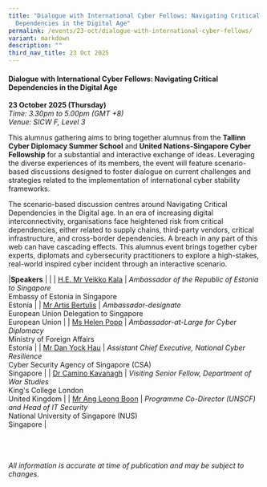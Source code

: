```yaml
---
title: "Dialogue with International Cyber Fellows: Navigating Critical
  Dependencies in the Digital Age"
permalink: /events/23-oct/dialogue-with-international-cyber-fellows/
variant: markdown
description: ""
third_nav_title: 23 Oct 2025
---
```

#### **Dialogue with International Cyber Fellows: Navigating Critical Dependencies in the Digital Age**

**23 October 2025 (Thursday)**  
*Time: 3.30pm to 5.00pm (GMT +8)*
<br>*Venue: SICW F, Level 3*

This alumnus gathering aims to bring together alumnus from the **Tallinn Cyber Diplomacy Summer School** and **United Nations-Singapore Cyber Fellowship** for a substantial and interactive exchange of ideas. Leveraging the diverse experiences of its members, the event will feature scenario-based discussions designed to foster dialogue on current challenges and strategies related to the implementation of international cyber stability frameworks. 

The scenario-based discussion centres around Navigating Critical Dependencies in the Digital age. In an era of increasing digital interconnectivity, organisations face heightened risk from critical dependencies, either related to supply chains, third-party vendors, critical infrastructure, and cross-border dependencies. A breach in any part of this web can have cascading effects. This alumnus event brings together cyber experts, diplomats and cybersecurity practitioners to explore a high-stakes, real-world inspired cyber incident through an interactive scenario.

|**Speakers**          |                                                              |
| [H.E. Mr Veikko Kala](/speakers/he-mr-veikko-kala/)  | *Ambassador of the Republic of Estonia to Singapore* <br>Embassy of Estonia in Singapore<br>Estonia      |
| [Mr Artis Bertulis](/speakers/mr-artis-bertulis/)  | *Ambassador-designate* <br>European Union Delegation to Singapore<br>European Union      |
| [Ms Helen Popp](/speakers/ms-helen-popp/)  | *Ambassador-at-Large for Cyber Diplomacy* <br>Ministry of Foreign Affairs<br>Estonia      |
| [Mr Dan Yock Hau](/speakers/mr-dan-yock-hau/)  | *Assistant Chief Executive, National Cyber Resilience* <br>Cyber Security Agency of Singapore (CSA)<br>Singapore      |
| [Dr Camino Kavanagh](/speakers/dr-camino-kavanagh/)  | *Visiting Senior Fellow, Department of War Studies* <br>King's College London<br>United Kingdom      |
| [Mr Ang Leong Boon](/speakers/mr-ang-leong-boon/)  | *Programme Co-Director (UNSCF) and Head of IT Security* <br>National University of Singapore (NUS)<br>Singapore      |

<br><br><br>
*All information is accurate at time of publication and may be subject to changes.*